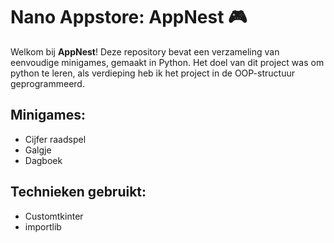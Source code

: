 # Nano Appstore: AppNest 🎮

Welkom bij **AppNest**! Deze repository bevat een verzameling van eenvoudige minigames, gemaakt in Python. 
Het doel van dit project was om python te leren, als verdieping heb ik het project in de OOP-structuur geprogrammeerd.


## Minigames:

- Cijfer raadspel
- Galgje
- Dagboek


## Technieken gebruikt:
- Customtkinter
- importlib

